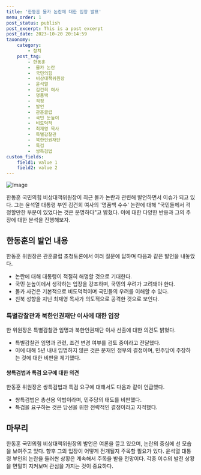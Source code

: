 ```yaml
---
title: '한동훈 몰카 논란에 대한 입장 발표'
menu_order: 1
post_status: publish
post_excerpt: This is a post excerpt
post_date: 2023-10-20 20:14:59
taxonomy:
    category:
        - 정치
    post_tag:
        - 한동훈
        -  몰카 논란
        -  국민의힘
        -  비상대책위원장
        -  윤석열
        -  김건희 여사
        -  명품백
        -  걱정
        -  발언
        -  관훈클럽
        -  국민 눈높이
        -  비도덕적
        -  최재영 목사
        -  특별감찰관
        -  북한인권재단
        -  특검
        -  쌍특검법
custom_fields:
    field1: value 1
    field2: value 2
---
```


![Image](https://imgnews.pstatic.net/image/015/2024/02/07/0004946247_001_20240207121501009.jpg?type=w647)


한동훈 국민의힘 비상대책위원장이 최근 몰카 논란과 관련해 발언하면서 이슈가 되고 있다. 그는 윤석열 대통령 부인 김건희 여사의 '명품백 수수' 논란에 대해 "국민들께서 걱정할만한 부분이 있었다는 것은 분명하다"고 밝혔다. 이에 대한 다양한 반응과 그의 주장에 대한 분석을 진행해보자.

## 한동훈의 발언 내용
한동훈 위원장은 관훈클럽 초청토론에서 여러 질문에 답하며 다음과 같은 발언을 내놓았다.
- 논란에 대해 대통령이 적절히 해명할 것으로 기대한다.
- 국민 눈높이에서 생각하는 입장을 강조하며, 국민의 우려가 고려돼야 한다.
- 몰카 사건은 기본적으로 비도덕적이며 국민들의 우려를 이해할 수 있다.
- 친북 성향을 지닌 최재영 목사가 의도적으로 공격한 것으로 보인다.

### 특별감찰관과 북한인권재단 이사에 대한 입장
한 위원장은 특별감찰관 임명과 북한인권재단 이사 선출에 대한 의견도 밝혔다.
- 특별감찰관 임명과 관련, 조건 변경 여부를 검토 중이라고 전달했다.
- 이에 대해 5년 내내 임명하지 않은 것은 문재인 정부의 결정이며, 민주당이 주장하는 것에 대한 비판을 제기했다.

#### 쌍특검법과 특검 요구에 대한 의견
한동훈 위원장은 쌍특검법과 특검 요구에 대해서도 다음과 같이 언급했다.
- 쌍특검법은 총선용 악법이라며, 민주당의 태도를 비판했다.
- 특검을 요구하는 것은 당선을 위한 전략적인 결정이라고 지적했다.

## 마무리
한동훈 국민의힘 비상대책위원장의 발언은 여론을 끌고 있으며, 논란의 중심에 선 모습을 보여주고 있다. 향후 그의 입장이 어떻게 전개될지 주목할 필요가 있다. 윤석열 대통령 부인의 논란을 둘러싼 상황은 계속해서 주목을 받을 전망이다. 각종 이슈의 발전 상황을 면밀히 지켜보며 관심을 가지는 것이 중요하다.
